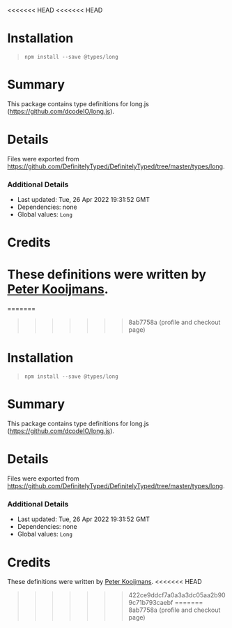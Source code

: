 <<<<<<< HEAD
<<<<<<< HEAD
# Installation
> `npm install --save @types/long`

# Summary
This package contains type definitions for long.js (https://github.com/dcodeIO/long.js).

# Details
Files were exported from https://github.com/DefinitelyTyped/DefinitelyTyped/tree/master/types/long.

### Additional Details
 * Last updated: Tue, 26 Apr 2022 19:31:52 GMT
 * Dependencies: none
 * Global values: `Long`

# Credits
These definitions were written by [Peter Kooijmans](https://github.com/peterkooijmans).
=======
=======
>>>>>>> 8ab7758a (profile and checkout page)
# Installation
> `npm install --save @types/long`

# Summary
This package contains type definitions for long.js (https://github.com/dcodeIO/long.js).

# Details
Files were exported from https://github.com/DefinitelyTyped/DefinitelyTyped/tree/master/types/long.

### Additional Details
 * Last updated: Tue, 26 Apr 2022 19:31:52 GMT
 * Dependencies: none
 * Global values: `Long`

# Credits
These definitions were written by [Peter Kooijmans](https://github.com/peterkooijmans).
<<<<<<< HEAD
>>>>>>> 422ce9ddcf7a0a3a3dc05aa2b909c71b793caebf
=======
>>>>>>> 8ab7758a (profile and checkout page)
